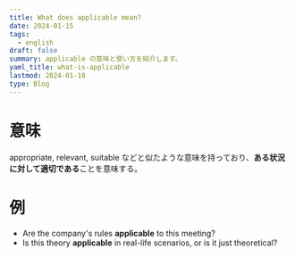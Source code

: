 ```yaml
---
title: What does applicable mean?
date: 2024-01-15
tags:
  - english
draft: false
summary: applicable の意味と使い方を紹介します。
yaml_title: what-is-applicable
lastmod: 2024-01-18
type: Blog
---
```

# 意味

appropriate, relevant, suitable などと似たような意味を持っており、**ある状況に対して適切である**ことを意味する。

# 例
- Are the company's rules **applicable** to this meeting?
- Is this theory **applicable** in real-life scenarios, or is it just theoretical? 
